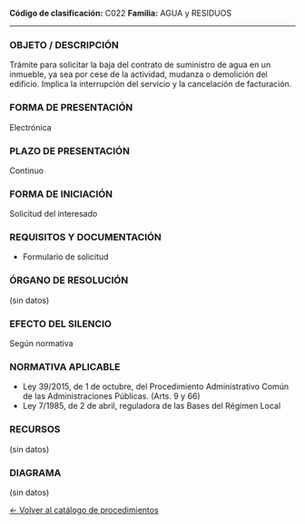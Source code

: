 
**Código de clasificación:** C022
**Familia:** AGUA y  RESIDUOS

---

### OBJETO / DESCRIPCIÓN

Trámite para solicitar la baja del contrato de suministro de agua en un inmueble, ya sea por cese de la actividad, mudanza o demolición del edificio. Implica la interrupción del servicio y la cancelación de facturación.

### FORMA DE PRESENTACIÓN

Electrónica

### PLAZO DE PRESENTACIÓN

Continuo

### FORMA DE INICIACIÓN

Solicitud del interesado

### REQUISITOS Y DOCUMENTACIÓN

- Formulario de solicitud

### ÓRGANO DE RESOLUCIÓN

(sin datos)

### EFECTO DEL SILENCIO

Según normativa

### NORMATIVA APLICABLE

- Ley 39/2015, de 1 de octubre, del Procedimiento Administrativo Común de las Administraciones Públicas. (Arts. 9 y 66)
- Ley 7/1985, de 2 de abril, reguladora de las Bases del Régimen Local

### RECURSOS

(sin datos)

### DIAGRAMA

(sin datos)


[← Volver al catálogo de procedimientos](../buscador.md)